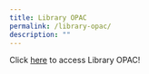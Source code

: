 ```yaml
---
title: Library OPAC
permalink: /library-opac/
description: ""
---
```

Click [here](https://schoolibrary.moe.edu.sg/innovapri/cgi-bin/spydus.exe/MSGTRN/WPAC/HOME) to access Library OPAC!